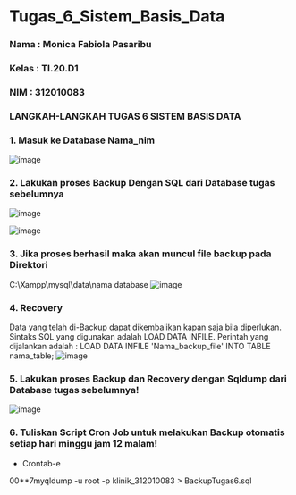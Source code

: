 # Tugas_6_Sistem_Basis_Data

### Nama  : Monica Fabiola Pasaribu
### Kelas : TI.20.D1
### NIM   : 312010083

### LANGKAH-LANGKAH TUGAS 6 SISTEM BASIS DATA 

### 1. Masuk ke Database Nama_nim
![image](https://user-images.githubusercontent.com/101724604/172102124-18a32cfa-cd8a-4122-a38f-3ae0c41bede4.png)

### 2. Lakukan proses Backup Dengan SQL dari Database tugas sebelumnya
![image](https://user-images.githubusercontent.com/101724604/175054079-fc528f9b-8364-40d9-b3e1-9fcd13c6307d.png)

![image](https://user-images.githubusercontent.com/101724604/175053994-a8c1551b-2fe2-4d5b-a80d-6d502f0091a0.png)

### 3. Jika proses berhasil maka akan muncul file backup pada Direktori
C:\Xampp\mysql\data\nama database
![image](https://user-images.githubusercontent.com/101724604/175054980-0c8fab7f-2d46-4b6d-9efc-6a504b5b1a0a.png)

### 4. Recovery
Data yang telah di-Backup dapat dikembalikan kapan saja bila diperlukan. Sintaks SQL yang digunakan adalah LOAD DATA INFILE. Perintah yang dijalankan adalah :
LOAD DATA INFILE 'Nama_backup_file' INTO TABLE nama_table;
![image](https://user-images.githubusercontent.com/101724604/175055665-b2ea0492-a615-4eb6-9bf0-58ed45022d58.png)

### 5. Lakukan proses Backup dan Recovery dengan Sqldump dari Database tugas sebelumnya!
![image](https://user-images.githubusercontent.com/101724604/175056731-304405df-9a7f-4952-9d98-742930323a03.png)

### 6. Tuliskan Script Cron Job untuk melakukan Backup otomatis setiap hari minggu jam 12 malam!
- Crontab-e

00**7myqldump -u root -p klinik_312010083 > BackupTugas6.sql
